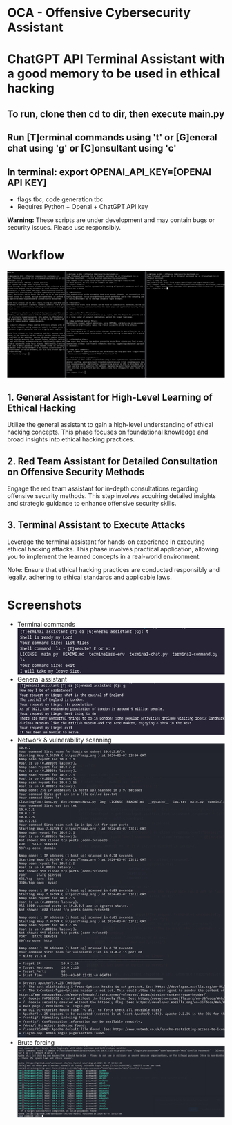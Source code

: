 # OCA - Offensive Cybersecurity Assistant
# ChatGPT API Terminal Assistant with a good memory to be used in ethical hacking
## To run, clone then cd to dir, then execute main.py
## Run [T]erminal commands using 't' or [G]eneral chat using 'g' or [C]onsultant using 'c'
## In terminal: export OPENAI_API_KEY=[OPENAI API KEY]
* flags tbc, code generation tbc
* Requires Python + Openai + ChatGPT API key

**Warning:** These scripts are under development and may contain bugs or security issues. Please use responsibly.

# Workflow

![ChatGPT Terminal Assistant](https://github.com/PointlessAI/ChatGPT-TerminalAssistant/blob/main/Img/workflow.png)

## 1. General Assistant for High-Level Learning of Ethical Hacking
Utilize the general assistant to gain a high-level understanding of ethical hacking concepts. This phase focuses on foundational knowledge and broad insights into ethical hacking practices.

## 2. Red Team Assistant for Detailed Consultation on Offensive Security Methods
Engage the red team assistant for in-depth consultations regarding offensive security methods. This step involves acquiring detailed insights and strategic guidance to enhance offensive security skills.

## 3. Terminal Assistant to Execute Attacks
Leverage the terminal assistant for hands-on experience in executing ethical hacking attacks. This phase involves practical application, allowing you to implement the learned concepts in a real-world environment.

Note: Ensure that ethical hacking practices are conducted responsibly and legally, adhering to ethical standards and applicable laws.

# Screenshots
* Terminal commands
![ChatGPT Terminal Assistant](https://github.com/PointlessAI/ChatGPT-TerminalAssistant/blob/main/Img/shell.png)
* General assistant
![ChatGPT Terminal Assistant](https://github.com/PointlessAI/ChatGPT-TerminalAssistant/blob/main/Img/chat.png)
* Network & vulnerability scanning
![ChatGPT Terminal Assistant](https://github.com/PointlessAI/ChatGPT-TerminalAssistant/blob/main/Img/nikto.png)
* Brute forcing
![ChatGPT Terminal Assistant](https://github.com/PointlessAI/ChatGPT-TerminalAssistant/blob/main/Img/hydra.png)



